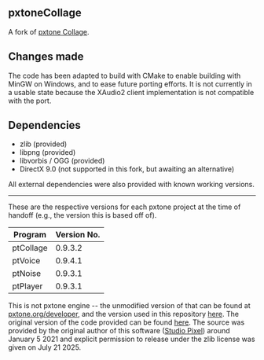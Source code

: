 ## pxtoneCollage
A fork of [pxtone Collage](pxtone.org).

## Changes made
The code has been adapted to build with CMake to enable building with MinGW on Windows, and to ease future porting efforts.
It is not currently in a usable state because the XAudio2 client implementation is not compatible with the port.

## Dependencies
- zlib (provided)
- libpng (provided)
- libvorbis / OGG (provided)
- DirectX 9.0 (not supported in this fork, but awaiting an alternative)

All external dependencies were also provided with known working versions.

---

These are the respective versions for each pxtone project at the time of handoff (e.g., the version this is based off of).

|Program	|Version No.|
|--|--|
|ptCollage|0.9.3.2		|
|ptVoice	|0.9.4.1		|
|ptNoise	|0.9.3.1		|
|ptPlayer	|0.9.3.1		|

This is not pxtone engine -- the unmodified version of that can be found at [pxtone.org/developer](https://pxtone.org/developer), and the version used in this repository [here](https://github.com/ewancg/pxtone).
The original version of the code provided can be found [here](https://cavestory.org/todo). The source was provided by the original author of this software ([Studio Pixel](https://studiopixel.jp)) around January 5 2021 and explicit permission to release under the zlib license was given on July 21 2025.
